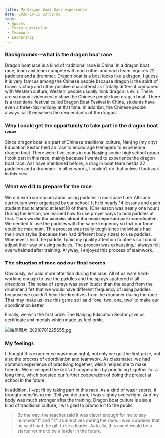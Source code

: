 ```yaml
---
title: My Dragon Boat Race experience
date: 2020-10-15 23:59:59
tags:
 - Sports
 - Extra curriculum
 - Teamwork
 - Leadership
---
```


 ### Backgrounds--what is the dragon boat race

Dragon boat race is a kind of traditional race in China. In a dragon boat race, team and team compete with each other and each team requires 22 paddlers and a drummer.  Dragon boat is a boat looks like a dragon, I guess it is very famous among the Chinese people because dragon is the spirit of brave, victory and other positive characteristics (Totally different compared with Western culture, Western people usually think dragon is evil). There are so many evidences to show the Chinese people love dragon boat. There is a traditional festival called Dragon Boat Festival in China, students have even a three-day-holiday at that time. In addition, the Chinese people always call themselves the descendants of the dragon.

### Why I could get the opportunity to take part in the dragon boat race

Since dragon boat is a part of Chinese traditional culture, Nanjing (my city) Education Sector held an race to encourage teenagers to experience dragon boat. There were five teams in our Nanjing senior high school group. I took part in this race, mainly because I wanted to experience the dragon boat race. As I have mentioned before, a dragon boat team needs 22 paddlers and a drummer. In other words, I couldn’t do that unless I took part in this race.

### What we did to prepare for the race

We did extra curriculum about using paddles in our spare time. All such curriculum were organized by our school. It held nearly 14 lessons and each student had to attend at least 10 of them. (One lesson was nearly one hour.) During the lesson, we learned how to use proper ways to hold paddles at first. Then we did the exercise about the most important part: coordination. We needed to use the paddles with the same frequency so that our force could be maximum. This process was really tough since individuals had their own styles (because they had different body sizes) to use paddles. Whenever I hold the paddle, I paid my quality attention to others so I could adjust their way of using paddles. The process was exhausting, I always felt overwhelmed after training. Anyway, I enjoyed this process of teamwork.

### The situation of race and our final scores

Obviously, we paid more attention during the race. All of us were hard-working enough to use the paddles and the sprays spattered in all directions. The noise of sprays was even louder than the sound from the drummer. I felt that we would have different frequency of using paddles because we couldn't hear the directives from the drummer during the race. That may make us lose this game so I said “one, two, one, two” to make our coordination better.

Finally, we won the first prize. The Nanjing Education Sector gave us certificate and medals which made us feel pride.

![微信图片_20210701225655.jpg](https://i.loli.net/2021/07/01/bfXOEnQWwy1kPLs.jpg)


### My feelings

I thought this experience was meaningful, not only we got the first prize, but also the process of coordination and teamwork. As classmates, we had common experience of practicing together, which helped me to make friends. We developed the skills of cooperation by practicing together for a long time, which boosted our further cooperation of doing the project at school in the future.

In addition, I kept fit by taking part in this race. As a kind of water sports, it brought benefits to me. Tell you the truth, I was slightly overweight. And my body was much stronger after the training. Dragon boat culture is also a kind of traditional culture, I was glad to promote it to the public.

> By the way, the teacher said it was clever enough for me to say numbers"1" and "2" as directives during the race. I was surprised that he said I had the gift to be a leader. Actually, this event would be a starter for me to be a leader in the future.

